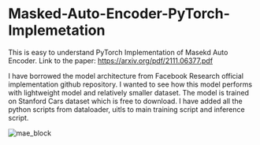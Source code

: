 # Masked-Auto-Encoder-PyTorch-Implemetation

This is easy to understand PyTorch Implementation of Masekd Auto Encoder. Link to the paper: https://arxiv.org/pdf/2111.06377.pdf

I have borrowed the model architecture from Facebook Research official implementation github repository. I wanted to see how this model performs with lightweight model and relatively smaller dataset. The model is trained on Stanford Cars dataset which is free to download. I have added all the python scripts from dataloader, uitls to main training script and inference script.

![mae_block](https://github.com/sourabh-patil/Masked-Auto-Encoder-PyTorch-Implemetation-/assets/53788836/1505e718-7e14-43a0-9677-de73bf0b6fe5)

